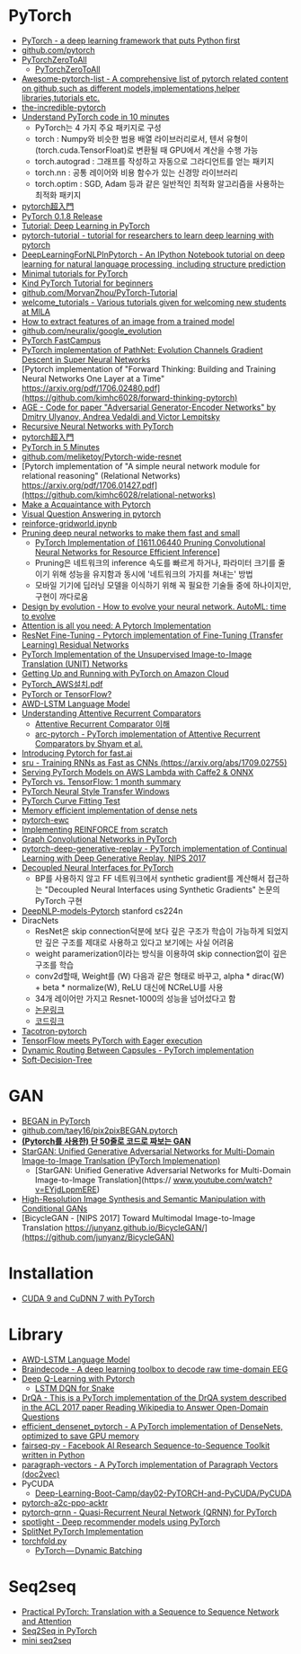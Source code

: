 PyTorch
=======

* [PyTorch - a deep learning framework that puts Python first](http://pytorch.org/)
* [github.com/pytorch](https://github.com/pytorch)
* [PyTorchZeroToAll](https://drive.google.com/drive/folders/0B41Zbb4c8HVyUndGdGdJSXd5d3M)
  * [PyTorchZeroToAll](https://github.com/hunkim/PyTorchZeroToAll)
* [Awesome-pytorch-list - A comprehensive list of pytorch related content on github,such as different models,implementations,helper libraries,tutorials etc.](https://github.com/bharathgs/Awesome-pytorch-list)
* [the-incredible-pytorch](https://github.com/ritchieng/the-incredible-pytorch)
* [Understand PyTorch code in 10 minutes](https://hsaghir.github.io/data_science/pytorch_starter/)
  * PyTorch는 4 가지 주요 패키지로 구성
  * torch : Numpy와 비슷한 범용 배열 라이브러리로서, 텐서 유형이 (torch.cuda.TensorFloat)로 변환될 때 GPU에서 계산을 수행 가능
  * torch.autograd : 그래프를 작성하고 자동으로 그라디언트를 얻는 패키지
  * torch.nn : 공통 레이어와 비용 함수가 있는 신경망 라이브러리
  * torch.optim : SGD, Adam 등과 같은 일반적인 최적화 알고리즘을 사용하는 최적화 패키지
* [pytorch超入門](http://qiita.com/miyamotok0105/items/1fd1d5c3532b174720cd)
* [PyTorch 0.1.8 Release](https://tensorflow.blog/2017/02/06/pytorch-0-1-8-release/)
* [Tutorial: Deep Learning in PyTorch](https://iamtrask.github.io/2017/01/15/pytorch-tutorial/)
* [pytorch-tutorial - tutorial for researchers to learn deep learning with pytorch](https://github.com/yunjey/pytorch-tutorial)
* [DeepLearningForNLPInPytorch - An IPython Notebook tutorial on deep learning for natural language processing, including structure prediction](https://github.com/rguthrie3/DeepLearningForNLPInPytorch)
* [Minimal tutorials for PyTorch](https://github.com/vinhkhuc/PyTorch-Mini-Tutorials)
* [Kind PyTorch Tutorial for beginners](https://github.com/GunhoChoi/Kind_PyTorch_Tutorial)
* [github.com/MorvanZhou/PyTorch-Tutorial](https://github.com/MorvanZhou/PyTorch-Tutorial)
* [welcome_tutorials - Various tutorials given for welcoming new students at MILA](https://github.com/mila-udem/welcome_tutorials)
* [How to extract features of an image from a trained model](https://discuss.pytorch.org/t/how-to-extract-features-of-an-image-from-a-trained-model/119)
* [github.com/neuralix/google_evolution](https://github.com/neuralix/google_evolution)
* [PyTorch FastCampus](https://github.com/GunhoChoi/PyTorch-FastCampus)
* [PyTorch implementation of PathNet: Evolution Channels Gradient Descent in Super Neural Networks](https://github.com/kimhc6028/pathnet-pytorch)
* [Pytorch implementation of "Forward Thinking: Building and Training Neural Networks One Layer at a Time" https://arxiv.org/pdf/1706.02480.pdf](https://github.com/kimhc6028/forward-thinking-pytorch)
* [AGE - Code for paper "Adversarial Generator-Encoder Networks" by Dmitry Ulyanov, Andrea Vedaldi and Victor Lempitsky](https://github.com/DmitryUlyanov/AGE)
* [Recursive Neural Networks with PyTorch](https://devblogs.nvidia.com/parallelforall/recursive-neural-networks-pytorch/)
* [pytorch超入門](http://qiita.com/miyamotok0105/items/1fd1d5c3532b174720cd)
* [PyTorch in 5 Minutes](https://www.youtube.com/watch?v=nbJ-2G2GXL0&spfreload=10)
* [github.com/meliketoy/Pytorch-wide-resnet](https://github.com/meliketoy/Pytorch-wide-resnet)
* [Pytorch implementation of "A simple neural network module for relational reasoning" (Relational Networks) https://arxiv.org/pdf/1706.01427.pdf](https://github.com/kimhc6028/relational-networks)
* [Make a Acquaintance with Pytorch](http://kevin-ho.website/Make-a-Acquaintance-with-Pytorch/)
* [Visual Question Answering in pytorch](https://github.com/Cadene/vqa.pytorch)
* [reinforce-gridworld.ipynb](https://github.com/spro/practical-pytorch/blob/master/reinforce-gridworld/reinforce-gridworld.ipynb)
* [Pruning deep neural networks to make them fast and small](https://jacobgil.github.io/deeplearning/pruning-deep-learning)
  * [PyTorch Implementation of [1611.06440 Pruning Convolutional Neural Networks for Resource Efficient Inference]](https://github.com/jacobgil/pytorch-pruning)
  * Pruning은 네트워크의 inference 속도를 빠르게 하거나, 파라미터 크기를 줄이기 위해 성능을 유지함과 동시에 '네트워크의 가지를 쳐내는' 방법
  * 모바일 기기에 딥러닝 모델을 이식하기 위해 꼭 필요한 기술들 중에 하나이지만, 구현이 까다로움
* [Design by evolution - How to evolve your neural network. AutoML: time to evolve](https://medium.com/@stathis/design-by-evolution-393e41863f98)
* [Attention is all you need: A Pytorch Implementation](https://github.com/jadore801120/attention-is-all-you-need-pytorch)
* [ResNet Fine-Tuning - Pytorch implementation of Fine-Tuning (Transfer Learning) Residual Networks](https://github.com/meliketoy/resnet-fine-tuning.pytorch)
* [PyTorch Implementation of the Unsupervised Image-to-Image Translation (UNIT) Networks](https://github.com/mingyuliutw/UNIT)
* [Getting Up and Running with PyTorch on Amazon Cloud](https://kevinzakka.github.io/2017/08/13/aws-pytorch/)
* [PyTorch_AWS설치.pdf](https://github.com/GunhoChoi/PyTorch_FastCampus/blob/master/01_DL%26Pytorch/PyTorch_AWS%EC%84%A4%EC%B9%98.pdf)
* [PyTorch or TensorFlow?](https://awni.github.io/pytorch-tensorflow/)
* [AWD-LSTM Language Model](https://github.com/salesforce/awd-lstm-lm)
* [Understanding Attentive Recurrent Comparators](https://medium.com/@sanyamagarwal/understanding-attentive-recurrent-comparators-ea1b741da5c3)
  * [Attentive Recurrent Comparator 이해](https://www.facebook.com/nextobe1/posts/367156013720400)
  * [arc-pytorch - PyTorch implementation of Attentive Recurrent Comparators by Shyam et al.](https://github.com/sanyam5/arc-pytorch)
* [Introducing Pytorch for fast.ai](http://www.fast.ai/2017/09/08/introducing-pytorch-for-fastai/)
* [sru - Training RNNs as Fast as CNNs (https://arxiv.org/abs/1709.02755)](https://github.com/taolei87/sru)
* [Serving PyTorch Models on AWS Lambda with Caffe2 & ONNX](https://machinelearnings.co/serving-pytorch-models-on-aws-lambda-with-caffe2-onnx-7b096806cfac)
* [PyTorch vs. TensorFlow: 1 month summary](https://medium.com/towards-data-science/pytorch-vs-tensorflow-1-month-summary-35d138590f9)
* [PyTorch Neural Style Transfer Windows](http://blog.naver.com/atelierjpro/221115408033)
* [PyTorch Curve Fitting Test](http://blog.naver.com/atelierjpro/221116977134)
* [Memory efficient implementation of dense nets](https://www.slideshare.net/HyungjooCho2/memory-efficient-implementation-of-dense-nets)
* [pytorch-ewc](https://github.com/kuc2477/pytorch-ewc)
* [Implementing REINFORCE from scratch](https://github.com/schmit/notebooks/blob/master/notebooks/reinforce/reinforce-discrete.ipynb)
* [Graph Convolutional Networks in PyTorch](https://github.com/tkipf/pygcn)
* [pytorch-deep-generative-replay - PyTorch implementation of Continual Learning with Deep Generative Replay, NIPS 2017](https://github.com/kuc2477/pytorch-deep-generative-replay)
* [Decoupled Neural Interfaces for PyTorch](https://github.com/koz4k/dni-pytorch)
  * BP를 사용하지 않고 FF 네트워크에서 synthetic gradient를 계산해서 접근하는 "Decoupled Neural Interfaces using Synthetic Gradients" 논문의 PyTorch 구현
* [DeepNLP-models-Pytorch](https://github.com/DSKSD/DeepNLP-models-Pytorch) stanford cs224n
* DiracNets
  * ResNet은 skip connection덕분에 보다 깊은 구조가 학습이 가능하게 되었지만 깊은 구조를 제대로 사용하고 있다고 보기에는 사실 어려움
  * weight paramerization이라는 방식을 이용하여 skip connection없이 깊은 구조를 학습
  * conv2d할때, Weight를 (W) 다음과 같은 형태로 바꾸고, alpha * dirac(W) + beta * normalize(W), ReLU 대신에 NCReLU를 사용
  * 34개 레이어만 가지고 Resnet-1000의 성능을 넘어섰다고 함
  * [논문링크](https://arxiv.org/abs/1706.00388)
  * [코드링크](https://github.com/szagoruyko/diracnets)
* [Tacotron-pytorch](https://github.com/soobinseo/Tacotron-pytorch)
* [TensorFlow meets PyTorch with Eager execution](https://medium.com/@yaroslavvb/tensorflow-meets-pytorch-with-eager-mode-714cce161e6c)
* [Dynamic Routing Between Capsules - PyTorch implementation](https://github.com/adambielski/CapsNet-pytorch)
* [Soft-Decision-Tree](https://github.com/kimhc6028/soft-decision-tree)

# GAN
* [BEGAN in PyTorch](https://github.com/carpedm20/BEGAN-pytorch)
* [github.com/taey16/pix2pixBEGAN.pytorch](https://github.com/taey16/pix2pixBEGAN.pytorch)
* **[(Pytorch를 사용한) 단 50줄로 코드로 짜보는 GAN](http://ddanggle.github.io/GANinTorch)**
* [StarGAN: Unified Generative Adversarial Networks for Multi-Domain Image-to-Image Tranlsation (PyTorch Implemenation)](https://github.com/yunjey/StarGAN)
  * [StarGAN: Unified Generative Adversarial Networks for Multi-Domain Image-to-Image Translation](https://  www.youtube.com/watch?v=EYjdLppmERE)
* [High-Resolution Image Synthesis and Semantic Manipulation with Conditional GANs](https://tcwang0509.github.io/pix2pixHD/)
* [BicycleGAN - [NIPS 2017] Toward Multimodal Image-to-Image Translation https://junyanz.github.io/BicycleGAN/](https://github.com/junyanz/BicycleGAN)

# Installation
* [CUDA 9 and CuDNN 7 with PyTorch](https://tspankaj.com/2017/08/12/cuda-9-and-cudnn-7-with-pytorch/)

# Library
* [AWD-LSTM Language Model](https://github.com/salesforce/awd-lstm-lm)
* [Braindecode - A deep learning toolbox to decode raw time-domain EEG](https://robintibor.github.io/braindecode/)
* [Deep Q-Learning with Pytorch](https://github.com/AndersonJo/dqn-pytorch)
  * [LSTM DQN for Snake](https://www.youtube.com/watch?v=cBxXIII4qRM)
* [DrQA - This is a PyTorch implementation of the DrQA system described in the ACL 2017 paper Reading Wikipedia to Answer Open-Domain Questions](https://github.com/facebookresearch/DrQA)
* [efficient_densenet_pytorch - A PyTorch implementation of DenseNets, optimized to save GPU memory](https://github.com/gpleiss/efficient_densenet_pytorch)
* [fairseq-py - Facebook AI Research Sequence-to-Sequence Toolkit written in Python](https://github.com/facebookresearch/fairseq-py)
* [paragraph-vectors - A PyTorch implementation of Paragraph Vectors (doc2vec)](https://github.com/inejc/paragraph-vectors)
* PyCUDA
  * [Deep-Learning-Boot-Camp/day02-PyTORCH-and-PyCUDA/PyCUDA](https://github.com/QuantScientist/Deep-Learning-Boot-Camp/tree/master/day02-PyTORCH-and-PyCUDA/PyCUDA)
* [pytorch-a2c-ppo-acktr](https://github.com/ikostrikov/pytorch-a2c-ppo-acktr)
* [pytorch-qrnn - Quasi-Recurrent Neural Network (QRNN) for PyTorch](https://github.com/salesforce/pytorch-qrnn)
* [spotlight - Deep recommender models using PyTorch](https://github.com/maciejkula/spotlight)
* [SplitNet PyTorch Implementation](https://github.com/kuc2477/dl-papers/tree/master/Model-Optimization/splitnet/pytorch)
* [torchfold.py](https://github.com/nearai/pytorch-tools/blob/master/pytorch_tools/torchfold.py)
  * [PyTorch — Dynamic Batching](https://medium.com/@ilblackdragon/pytorch-dynamic-batching-f4df3dbe09ef)

# Seq2seq
* [Practical PyTorch: Translation with a Sequence to Sequence Network and Attention](https://github.com/spro/practical-pytorch/blob/master/seq2seq-translation/seq2seq-translation.ipynb)
* [Seq2Seq in PyTorch](https://github.com/eladhoffer/seq2seq.pytorch)
* [mini seq2seq](https://github.com/keon/seq2seq)
